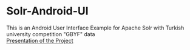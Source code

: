 # Solr-Android-UI
This is an Android User Interface Example for Apache Solr with Turkish university competition "GBYF" data
<br>[Presentation of the Project](https://prezi.com/ynxnktx_hddl/gbyf-project-finder/)
